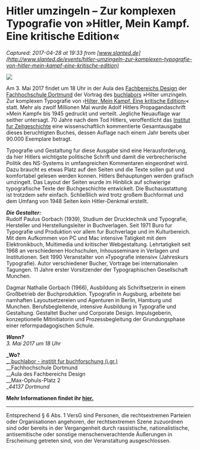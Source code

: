 # Hitler umzingeln – Zur komplexen Typografie von »Hitler, Mein Kampf. Eine kritische Edition«

_Captured: 2017-04-28 at 19:33 from [www.slanted.de](http://www.slanted.de/events/hitler-umzingeln-zur-komplexen-typografie-von-hitler-mein-kampf-eine-kritische-edition)_

![](http://www.slanted.de/sites/default/files/imagecache/col-4/beitraege/11529/slanted_buchlabor_hitler_umzingeln.jpg)

Am 3. Mai 2017 findet um 18 Uhr in der Aula des [Fachbereichs Design](https://www.fh-dortmund.de/de/fb/2/index.php) der [Fachhochschule Dortmund](https://www.fh-dortmund.de/de/index.php) der Vortrag des [buchlabors](http://buchlabor.net) »Hilter umzingeln. Zur komplexen Typografie von ›[Hilter, Mein Kampf. Eine kritische Edition‹](http://www.ifz-muenchen.de/aktuelles/themen/edition-mein-kampf/)« statt. Mehr als zwolf Millionen Mal wurde Adolf Hitlers Propagandaschrift »Mein Kampf« bis 1945 gedruckt und verteilt. Jegliche Neuauflage war seither untersagt. 70 Jahre nach dem Tod Hitlers, veroffentlicht das [Institut fur Zeitgeschichte](http://www.ifz-muenchen.de) eine wissenschaftlich kommentierte Gesamtausgabe dieses beruchtigten Buches, dessen Auflage nach einem Jahr bereits uber 90.000 Exemplare betragt.

Typografie und Gestaltung fur diese Ausgabe sind eine Herausforderung, da hier Hitlers wichtigste politische Schrift und damit die verbrecherische Politik des NS-Systems in umfangreichen Kommentaren eingeordnet wird. Dazu braucht es etwas Platz auf den Seiten und die Texte sollen gut und komfortabel gelesen werden konnen. Hitlers Behauptungen werden grafisch umzingelt. Das Layout der Seiten wurde im Hinblick auf schwierige typografische Texte der Buchgeschichte entwickelt. Die Buchausstattung ist trotzdem sehr einfach. Schließlich wird trotz großem Buchformat und dem Umfang von 1948 Seiten kein Hitler-Denkmal erstellt.

**_Die Gestalter:_**  
Rudolf Paulus Gorbach (1939), Studium der Drucktechnik und Typografie, Hersteller und Herstellungsleiter in Buchverlagen. Seit 1971 Buro fur Typografie und Produktion vor allem fur Buchverlage und im Kulturbereich. Mit dem Aufkommen von PC und Mac intensive Tatigkeit mit dem Elektronikbuch, Multimedia und kritischer Webgestaltung. Lehrtatigkeit seit 1968 an verschiedenen Hochschulen, Inhousseminare in Verlagen und Institutionen. Seit 1990 Veranstalter von »Typografie intensiv« (Jahreskurs Typografie). Autor verschiedener Bucher, Vortrage bei internationalen Tagungen. 11 Jahre erster Vorsitzender der Typographischen Gesellschaft Munchen.

Dagmar Nathalie Gorbach (1966), Ausbildung als Schriftsetzerin in einem Großbetrieb der Buchproduktion. Typografin in Augsburg, arbeitete bei namhaften Layoutsetzereien und Agenturen in Berlin, Hamburg und Munchen. Berufsbegleitende, intensive Ausbildung in Typografie und Gestaltung. Gestaltet Bucher und Corporate Design. Impulsgeberin, konzeptionelle Mitinitiatorin und Prozessbegleitung der Grundungsphase einer reformpadagogischen Schule.

**_Wann?_**  
_3\. Mai 2017 um 18 Uhr_

**_Wo?  
_**_[buchlabor - institit fur buchforschung (i.gr.)  
](http://buchlabor.net)__Fachhochschule Dortmund  
__Aula des Fachbereichs Design  
__Max-Ophuls-Platz 2  
__44137 Dortmund_

**Mehr Informationen findet ihr [hier.](https://www.fh-dortmund.de/de/fb/2/aktuelles/2017/2/hitler-umzingeln.php)**

_____

Entsprechend § 6 Abs. 1 VersG sind Personen, die rechtsextremen Parteien oder Organisationen angehoren, der rechtsextremen Szene zuzuordnen sind oder bereits in der Vergangenheit durch rassistische, nationalistische, antisemitische oder sonstige menschenverachtende Äußerungen in Erscheinung getreten sind, von der Veranstaltung ausgeschlossen.
